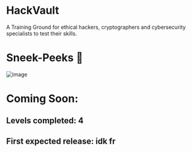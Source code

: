 # HackVault
A Training Ground for ethical hackers, cryptographers and cybersecurity specialists to test their skills.

# Sneek-Peeks 🙈

![image](https://github.com/meowistic/hackvault/assets/126018790/a5d76ede-dd11-43f0-ad56-cc87eedd6800)

# Coming Soon:

## Levels completed: 4

## First expected release: idk fr

